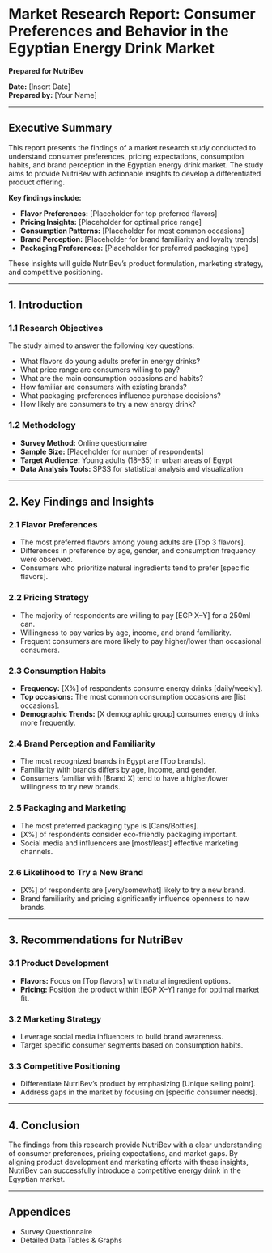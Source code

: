 # Market Research Report: Consumer Preferences and Behavior in the Egyptian Energy Drink Market  
**Prepared for NutriBev**  

**Date:** [Insert Date]  
**Prepared by:** [Your Name]  

---

## Executive Summary  
This report presents the findings of a market research study conducted to understand consumer preferences, pricing expectations, consumption habits, and brand perception in the Egyptian energy drink market. The study aims to provide NutriBev with actionable insights to develop a differentiated product offering.  

**Key findings include:**  
- **Flavor Preferences:** [Placeholder for top preferred flavors]  
- **Pricing Insights:** [Placeholder for optimal price range]  
- **Consumption Patterns:** [Placeholder for most common occasions]  
- **Brand Perception:** [Placeholder for brand familiarity and loyalty trends]  
- **Packaging Preferences:** [Placeholder for preferred packaging type]  

These insights will guide NutriBev’s product formulation, marketing strategy, and competitive positioning.  

---

## 1. Introduction  
### 1.1 Research Objectives  
The study aimed to answer the following key questions:  
- What flavors do young adults prefer in energy drinks?  
- What price range are consumers willing to pay?  
- What are the main consumption occasions and habits?  
- How familiar are consumers with existing brands?  
- What packaging preferences influence purchase decisions?  
- How likely are consumers to try a new energy drink?  

### 1.2 Methodology  
- **Survey Method:** Online questionnaire  
- **Sample Size:** [Placeholder for number of respondents]  
- **Target Audience:** Young adults (18–35) in urban areas of Egypt  
- **Data Analysis Tools:** SPSS for statistical analysis and visualization  

---

## 2. Key Findings and Insights  
### 2.1 Flavor Preferences  
- The most preferred flavors among young adults are [Top 3 flavors].  
- Differences in preference by age, gender, and consumption frequency were observed.  
- Consumers who prioritize natural ingredients tend to prefer [specific flavors].  

### 2.2 Pricing Strategy  
- The majority of respondents are willing to pay [EGP X–Y] for a 250ml can.  
- Willingness to pay varies by age, income, and brand familiarity.  
- Frequent consumers are more likely to pay higher/lower than occasional consumers.  

### 2.3 Consumption Habits  
- **Frequency:** [X%] of respondents consume energy drinks [daily/weekly].  
- **Top occasions:** The most common consumption occasions are [list occasions].  
- **Demographic Trends:** [X demographic group] consumes energy drinks more frequently.  

### 2.4 Brand Perception and Familiarity  
- The most recognized brands in Egypt are [Top brands].  
- Familiarity with brands differs by age, income, and gender.  
- Consumers familiar with [Brand X] tend to have a higher/lower willingness to try new brands.  

### 2.5 Packaging and Marketing  
- The most preferred packaging type is [Cans/Bottles].  
- [X%] of respondents consider eco-friendly packaging important.  
- Social media and influencers are [most/least] effective marketing channels.  

### 2.6 Likelihood to Try a New Brand  
- [X%] of respondents are [very/somewhat] likely to try a new brand.  
- Brand familiarity and pricing significantly influence openness to new brands.  

---

## 3. Recommendations for NutriBev  
### 3.1 Product Development  
- **Flavors:** Focus on [Top flavors] with natural ingredient options.  
- **Pricing:** Position the product within [EGP X–Y] range for optimal market fit.  

### 3.2 Marketing Strategy  
- Leverage social media influencers to build brand awareness.  
- Target specific consumer segments based on consumption habits.  

### 3.3 Competitive Positioning  
- Differentiate NutriBev’s product by emphasizing [Unique selling point].  
- Address gaps in the market by focusing on [specific consumer needs].  

---

## 4. Conclusion  
The findings from this research provide NutriBev with a clear understanding of consumer preferences, pricing expectations, and market gaps. By aligning product development and marketing efforts with these insights, NutriBev can successfully introduce a competitive energy drink in the Egyptian market.  

---

## Appendices  
- Survey Questionnaire  
- Detailed Data Tables & Graphs  